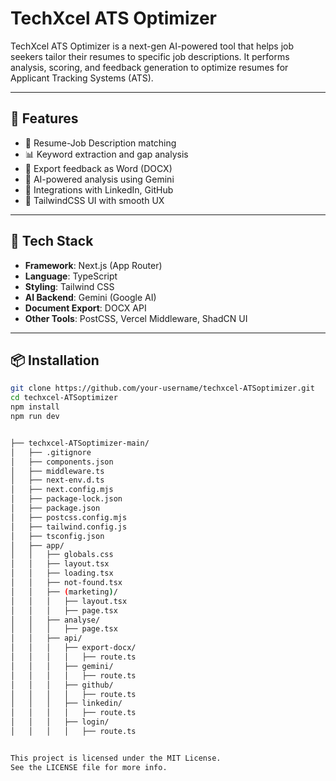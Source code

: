 # TechXcel ATS Optimizer

TechXcel ATS Optimizer is a next-gen AI-powered tool that helps job seekers tailor their resumes to specific job descriptions. It performs analysis, scoring, and feedback generation to optimize resumes for Applicant Tracking Systems (ATS).

---

## 🚀 Features

- 🎯 Resume-Job Description matching
- 📊 Keyword extraction and gap analysis
- 📝 Export feedback as Word (DOCX)
- 🤖 AI-powered analysis using Gemini
- 🧠 Integrations with LinkedIn, GitHub
- 🎨 TailwindCSS UI with smooth UX

---

## 🧰 Tech Stack

- **Framework**: Next.js (App Router)
- **Language**: TypeScript
- **Styling**: Tailwind CSS
- **AI Backend**: Gemini (Google AI)
- **Document Export**: DOCX API
- **Other Tools**: PostCSS, Vercel Middleware, ShadCN UI

---

## 📦 Installation

```bash
git clone https://github.com/your-username/techxcel-ATSoptimizer.git
cd techxcel-ATSoptimizer
npm install
npm run dev


├── techxcel-ATSoptimizer-main/
│   ├── .gitignore
│   ├── components.json
│   ├── middleware.ts
│   ├── next-env.d.ts
│   ├── next.config.mjs
│   ├── package-lock.json
│   ├── package.json
│   ├── postcss.config.mjs
│   ├── tailwind.config.js
│   ├── tsconfig.json
│   ├── app/
│   │   ├── globals.css
│   │   ├── layout.tsx
│   │   ├── loading.tsx
│   │   ├── not-found.tsx
│   │   ├── (marketing)/
│   │   │   ├── layout.tsx
│   │   │   ├── page.tsx
│   │   ├── analyse/
│   │   │   ├── page.tsx
│   │   ├── api/
│   │   │   ├── export-docx/
│   │   │   │   ├── route.ts
│   │   │   ├── gemini/
│   │   │   │   ├── route.ts
│   │   │   ├── github/
│   │   │   │   ├── route.ts
│   │   │   ├── linkedin/
│   │   │   │   ├── route.ts
│   │   │   ├── login/
│   │   │   │   ├── route.ts


This project is licensed under the MIT License.
See the LICENSE file for more info.
